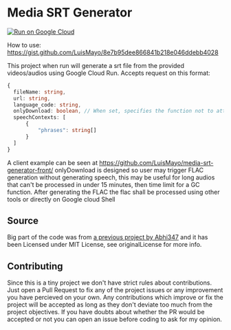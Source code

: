 # Media SRT Generator

[![Run on Google Cloud](https://deploy.cloud.run/button.svg)](https://deploy.cloud.run)

How to use: https://gist.github.com/LuisMayo/8e7b95dee866841b218e046ddebb4028

This project when run will generate a srt file from the provided videos/audios using Google Cloud Run. 
Accepts request on this format:
```typescript
{
  fileName: string,
  url: string,
  language_code: string,
  onlyDownload: boolean, // When set, specifies the function not to attemp transcribing the audio and just download it to the bucket
  speechContexts: [
      {
          "phrases": string[]
      }
  ]
}
```

A client example can be seen at https://github.com/LuisMayo/media-srt-generator-front/
onlyDownload is designed so user may trigger FLAC generation without generating speech, this may be useful for long audios that can't be processed in under 15 minutes, then time limit for a GC function.
After generating the FLAC the flac shall be processed using other tools or directly on Google cloud Shell

  ## Source
Big part of the code was from [a previous project by Abhi347](https://github.com/Abhi347/vid-to-speech-api-json/tree/1a66bb592acc9347ebc38471bfaff6eaf1d27aed) and it has been Licensed under MIT License, see originalLicense for more info.


## Contributing
Since this is a tiny project we don't have strict rules about contributions. Just open a Pull Request to fix any of the project issues or any improvement you have percieved on your own. Any contributions which improve or fix the project will be accepted as long as they don't deviate too much from the project objectives. If you have doubts about whether the PR would be accepted or not you can open an issue before coding to ask for my opinion.
